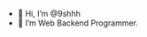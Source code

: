 - 👋 Hi, I’m @9shhh
- 👀 I’m Web Backend Programmer.

<!---
9shhh/9shhh is a ✨ special ✨ repository because its `README.md` (this file) appears on your GitHub profile.
You can click the Preview link to take a look at your changes.
--->

